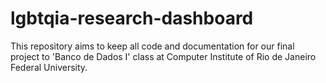 # lgbtqia-research-dashboard
This repository aims to keep all code and documentation for our final project to 'Banco de Dados I' class at Computer Institute of Rio de Janeiro Federal University.
